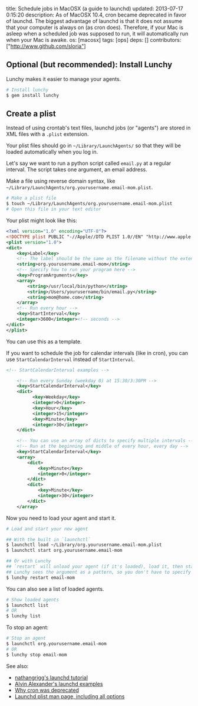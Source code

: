 title: Schedule jobs in MacOSX (a guide to launchd)
updated: 2013-07-17 0:15:20
description: As of MacOSX 10.4, cron became deprecated in favor of launchd. The biggest advantage of launchd is that it does not assume that your computer is always on (as cron does). Therefore, if your Mac is asleep when a scheduled job was supposed to run, it will automatically run when your Mac is awake. 
os: [macosx]
tags: [ops]
deps: []
contributors: ["http://www.github.com/sloria"] 

## Optional (but recommended): Install Lunchy

Lunchy makes it easier to manage your agents. 

```bash
# Install lunchy
$ gem install lunchy
```

## Create a plist

Instead of using crontab's text files, launchd jobs (or "agents") are stored in XML files with a `.plist` extension.

Your plist files should go in `~/Library/LaunchAgents/` so that they will be loaded automatically when you log in.

Let's say we want to run a python script called `email.py` at a regular interval. The script takes one argument, an email address.

Make a file using reverse domain syntax, like `~/Library/LaunchAgents/org.yourusername.email-mom.plist`.

```bash
# Make a plist file
$ touch ~/Library/LaunchAgents/org.yourusername.email-mom.plist
# Open this file in your text editor
```

Your plist might look like this:

```xml
<?xml version="1.0" encoding="UTF-8"?>
<!DOCTYPE plist PUBLIC "-//Apple//DTD PLIST 1.0//EN" "http://www.apple.com/DTDs/PropertyList-1.0.dtd">
<plist version="1.0">
<dict>
    <key>Label</key>
    <!-- The label should be the same as the filename without the extension -->
    <string>org.yourusername.email-mom</string>
    <!-- Specify how to run your program here -->
    <key>ProgramArguments</key>
    <array>
        <string>/usr/local/bin/python</string>
        <string>/Users/yourusername/bin/email.py</string>
        <string>mom@home.com</string>
    </array>
    <!-- Run every hour -->
    <key>StartInterval</key>
    <integer>3600</integer><!-- seconds -->
</dict>
</plist>
```

You can use this as a template.

If you want to schedule the job for calendar intervals (like in cron), you can use `StartCalendarInterval` instead of `StartInterval`.

```xml
<!-- StartCalendarInterval examples -->

    <!-- Run every Sunday (weekday 0) at 15:30/3:30PM -->
    <key>StartCalendarInterval</key>
    <dict>
          <key>Weekday</key>
          <integer>0</integer>
          <key>Hour</key>
          <integer>15</integer>
          <key>Minute</key>
          <integer>30</integer>
    </dict>

    <!-- You can use an array of dicts to specify multiple intervals -->
    <!-- Run at the beginning and middle of every hour, every day -->
    <key>StartCalendarInterval</key>
    <array>
        <dict>
            <key>Minute</key>
            <integer>0</integer>
        </dict>
        <dict>
            <key>Minute</key>
            <integer>30</integer>
        </dict>
    </array>
```

Now you need to load your agent and start it.

```bash
# Load and start your new agent

## With the built in `launchctl`
$ launchctl load ~/Library/org.yourusername.email-mom.plist
$ launchctl start org.yourusername.email-mom

## Or with Lunchy
## `restart` will unload your agent (if it's loaded), load it, then start the job
## Lunchy sees the argument as a pattern, so you don't have to specify the entire agent-name
$ lunchy restart email-mom
```

You can also see a list of loaded agents.

```bash
# Show loaded agents
$ launchctl list
# OR
$ lunchy list
```

To stop an agent:

```bash
# Stop an agent
$ launchctl org.yourusername.email-mom
# OR
$ lunchy stop email-mom
```

See also:

- [nathangrigg's launchd tutorial][]
- [Alvin Alexander's launchd examples](http://alvinalexander.com/mac-os-x/launchd-plist-examples-startinterval-startcalendarinterval)
- [Why cron was deprecated](http://web.archive.org/web/20060314034955/http://developer.apple.com/macosx/launchd.html)
- [Launchd plist man page, including all options](https://developer.apple.com/library/mac/#documentation/Darwin/Reference/ManPages/man5/launchd.plist.5.html)

[nathangrigg's launchd tutorial]:http://nathangrigg.net/2012/07/schedule-jobs-using-launchd/





